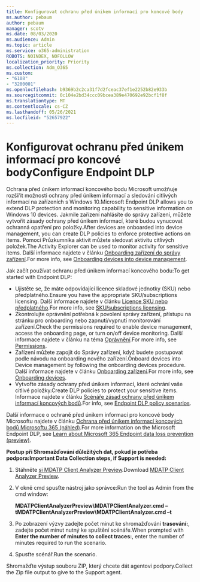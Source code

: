 ```yaml
---
title: Konfigurovat ochranu před únikem informací pro koncové body
ms.author: pebaum
author: pebaum
manager: scotv
ms.date: 08/03/2020
ms.audience: Admin
ms.topic: article
ms.service: o365-administration
ROBOTS: NOINDEX, NOFOLLOW
localization_priority: Priority
ms.collection: Adm_O365
ms.custom:
- "6108"
- "3200001"
ms.openlocfilehash: b9369b2c2ca31f7d2fceac37ef1e2252b82e933b
ms.sourcegitcommit: 0c104e2bd34ccc09bcea389e470692e92bcf1f8f
ms.translationtype: MT
ms.contentlocale: cs-CZ
ms.lasthandoff: 05/26/2021
ms.locfileid: "52657922"
---
```

# <a name="configure-endpoint-dlp"></a><span data-ttu-id="f8d8f-102">Konfigurovat ochranu před únikem informací pro koncové body</span><span class="sxs-lookup"><span data-stu-id="f8d8f-102">Configure Endpoint DLP</span></span>

<span data-ttu-id="f8d8f-103">Ochrana před únikem informací koncového bodu Microsoft umožňuje rozšířit možnosti ochrany před únikem informací a sledování citlivých informací na zařízeních s Windows 10.</span><span class="sxs-lookup"><span data-stu-id="f8d8f-103">Microsoft Endpoint DLP allows you to extend DLP protection and monitoring capability to sensitive information on Windows 10 devices.</span></span> <span data-ttu-id="f8d8f-104">Jakmile zařízení nahlásíte do správy zařízení, můžete vytvořit zásady ochrany před únikem informací, které budou vynucovat ochranná opatření pro položky.</span><span class="sxs-lookup"><span data-stu-id="f8d8f-104">After devices are onboarded into device management, you can create DLP policies to enforce protective actions on items.</span></span> <span data-ttu-id="f8d8f-105">Pomocí Průzkumníka aktivit můžete sledovat aktivitu citlivých položek.</span><span class="sxs-lookup"><span data-stu-id="f8d8f-105">The Activity Explorer can be used to monitor activity for sensitive items.</span></span> <span data-ttu-id="f8d8f-106">Další informace najdete v článku [Onboarding zařízení do správy zařízení](/microsoft-365/compliance/endpoint-dlp-getting-started#onboarding-devices-into-device-management).</span><span class="sxs-lookup"><span data-stu-id="f8d8f-106">For more info, see [Onboarding devices into device management](/microsoft-365/compliance/endpoint-dlp-getting-started#onboarding-devices-into-device-management).</span></span>  

<span data-ttu-id="f8d8f-107">Jak začít používat ochranu před únikem informací koncového bodu:</span><span class="sxs-lookup"><span data-stu-id="f8d8f-107">To get started with Endpoint DLP:</span></span>

- <span data-ttu-id="f8d8f-108">Ujistěte se, že máte odpovídající licence skladové jednotky (SKU) nebo předplatného.</span><span class="sxs-lookup"><span data-stu-id="f8d8f-108">Ensure you have the appropriate SKU/subscriptions licensing.</span></span> <span data-ttu-id="f8d8f-109">Další informace najdete v článku [Licence SKU nebo předplatného](/microsoft-365/compliance/endpoint-dlp-getting-started#skusubscriptions-licensing).</span><span class="sxs-lookup"><span data-stu-id="f8d8f-109">For more info, see [SKU/subscriptions licensing](/microsoft-365/compliance/endpoint-dlp-getting-started#skusubscriptions-licensing).</span></span>
- <span data-ttu-id="f8d8f-110">Zkontrolujte oprávnění potřebná k povolení správy zařízení, přístupu na stránku pro onboarding nebo zapnutí/vypnutí monitorování zařízení.</span><span class="sxs-lookup"><span data-stu-id="f8d8f-110">Check the permissions required to enable device management, access the onboarding page, or turn on/off device monitoring.</span></span> <span data-ttu-id="f8d8f-111">Další informace najdete v článku na téma [Oprávnění](/microsoft-365/compliance/endpoint-dlp-getting-started#permissions).</span><span class="sxs-lookup"><span data-stu-id="f8d8f-111">For more info, see [Permissions](/microsoft-365/compliance/endpoint-dlp-getting-started#permissions).</span></span>
- <span data-ttu-id="f8d8f-112">Zařízení můžete zapojit do Správy zařízení, když budete postupovat podle návodu na onboarding nového zařízení.</span><span class="sxs-lookup"><span data-stu-id="f8d8f-112">Onboard devices into Device management by following the onboarding devices procedure.</span></span> <span data-ttu-id="f8d8f-113">Další informace najdete v článku [Onboarding zařízení](/microsoft-365/compliance/endpoint-dlp-getting-started#onboarding-devices).</span><span class="sxs-lookup"><span data-stu-id="f8d8f-113">For more info, see [Onboarding devices](/microsoft-365/compliance/endpoint-dlp-getting-started#onboarding-devices).</span></span> 
- <span data-ttu-id="f8d8f-114">Vytvořte zásady ochrany před únikem informací, které ochrání vaše citlivé položky.</span><span class="sxs-lookup"><span data-stu-id="f8d8f-114">Create DLP policies to protect your sensitive items.</span></span> <span data-ttu-id="f8d8f-115">Informace najdete v článku [Scénáře zásad ochrany před únikem informací koncových bodů](/microsoft-365/compliance/endpoint-dlp-using?view=o365-worldwide#endpoint-dlp-policy-scenarios).</span><span class="sxs-lookup"><span data-stu-id="f8d8f-115">For info, see [Endpoint DLP policy scenarios](/microsoft-365/compliance/endpoint-dlp-using?view=o365-worldwide#endpoint-dlp-policy-scenarios).</span></span>

<span data-ttu-id="f8d8f-116">Další informace o ochraně před únikem informací pro koncové body Microsoftu najdete v článku [Ochrana před únikem informací koncových bodů Microsoftu 365 (náhled)](/microsoft-365/compliance/endpoint-dlp-learn-about).</span><span class="sxs-lookup"><span data-stu-id="f8d8f-116">For more information on the Microsoft Endpoint DLP, see [Learn about Microsoft 365 Endpoint data loss prevention (preview)](/microsoft-365/compliance/endpoint-dlp-learn-about).</span></span>

<span data-ttu-id="f8d8f-117">**Postup při Shromažďování důležitých dat, pokud je potřeba podpora:**</span><span class="sxs-lookup"><span data-stu-id="f8d8f-117">**Important Data Collection steps, if Support is needed:**</span></span>

1. <span data-ttu-id="f8d8f-118">Stáhněte [si MDATP Client Analyzer Preview](https://aka.ms/betamdatpanalyzer).</span><span class="sxs-lookup"><span data-stu-id="f8d8f-118">Download [MDATP Client Analyzer Preview](https://aka.ms/betamdatpanalyzer).</span></span>
1. <span data-ttu-id="f8d8f-119">V okně cmd spusťte nástroj jako správce:</span><span class="sxs-lookup"><span data-stu-id="f8d8f-119">Run the tool as Admin from the cmd window:</span></span>

    <span data-ttu-id="f8d8f-120">**MDATPClientAnalyzerPreview\MDATPClientAnalyzer.cmd –t**</span><span class="sxs-lookup"><span data-stu-id="f8d8f-120">**MDATPClientAnalyzerPreview\MDATPClientAnalyzer.cmd –t**</span></span>

1. <span data-ttu-id="f8d8f-121">Po zobrazení výzvy zadejte počet minut ke shromažďování **trasování:**, zadejte počet minut nutný ke spuštění scénáře.</span><span class="sxs-lookup"><span data-stu-id="f8d8f-121">When prompted with **Enter the number of minutes to collect traces:**, enter the number of minutes required to run the scenario.</span></span>
1. <span data-ttu-id="f8d8f-122">Spusťte scénář.</span><span class="sxs-lookup"><span data-stu-id="f8d8f-122">Run the scenario.</span></span>

<span data-ttu-id="f8d8f-123">Shromažďte výstup souboru ZIP, který chcete dát agentovi podpory.</span><span class="sxs-lookup"><span data-stu-id="f8d8f-123">Collect the Zip file output to give to the Support agent.</span></span>
